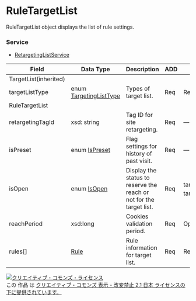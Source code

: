 # RuleTargetList
RuleTargetList object displays the list of rule settings.
### Service
+ [RetargetingListService](../services/RetargetingListService.md)

| Field | Data Type | Description | ADD | SET | REMOVE | 
|---|---|---|---|---|---|
| TargetList(inherited)||||||
| targetListType| enum <a href="./TargetingListType.md">TargetingListType</a>| Types of target list.| Req| Req| — |
| RuleTargetList||||||
| retargetingTagId| xsd: string| Tag ID for site retargeting.| Req| —| — |
| isPreset| enum <a href="./IsPreset.md">IsPreset</a>| Flag settings for history of past visit.| Req| —| — |
| isOpen| enum <a href="./IsOpen.md">IsOpen</a>| Display the status to reserve the reach or not for the target list.| Req| targetListType=RULE：Opt<br>targetListType=DEFAULT_LIST：?| — |
| reachPeriod| xsd:long| Cookies validation period.| Req| Opt| — |
| rules[]| <a href="./Rule.md">Rule</a>| Rule information for target list.| Req| Req| — |
<a rel="license" href="http://creativecommons.org/licenses/by-nd/2.1/jp/"><img alt="クリエイティブ・コモンズ・ライセンス" style="border-width:0" src="https://i.creativecommons.org/l/by-nd/2.1/jp/88x31.png" /></a><br />この 作品 は <a rel="license" href="http://creativecommons.org/licenses/by-nd/2.1/jp/">クリエイティブ・コモンズ 表示 - 改変禁止 2.1 日本 ライセンスの下に提供されています。</a>

